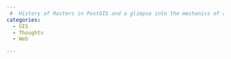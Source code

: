 ```yaml
---
 #  History of Rasters in PostGIS and a glimpse into the mechanics of an Open Source Project
categories:
  - GIS
  - Thoughts
  - Web

---
```

